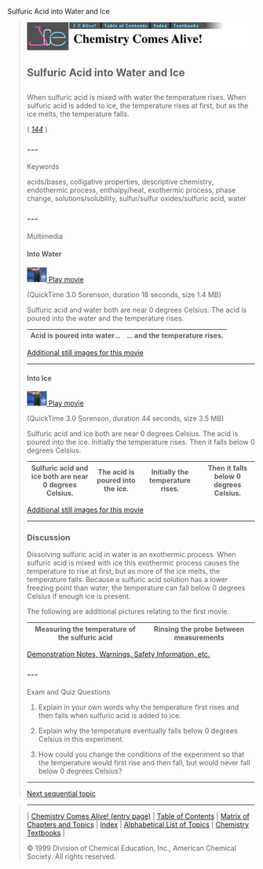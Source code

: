 





 Sulfuric Acid into Water and Ice
 



> ![Chemistry Comes Alive!](ccahead.gif)
> 
> 
> 
> 
> 
> 
> 
> 
> 
> ## Sulfuric Acid into Water and Ice
> 
> 
> 
> 
> 
> ## 
> 
> 
> 
> 
> 
>  When sulfuric acid is mixed with water the temperature rises. When sulfuric acid is added to ice, the temperature rises at first, but as the ice melts, the temperature falls.
>  
> 
> 
> 
> 
> 
> 
>  (
>  [*144*](CRED144.HTM)
>  )
>  
> 
> 
> 
> 
> ### ---
> 
> 
>  Keywords
> 
> 
> 
> 
>  acids/bases, colligative properties, descriptive chemistry, endothermic process, 
enthalpy/heat, exothermic process, phase change, 
solutions/solubility, sulfur/sulfur oxides/sulfuric acid, water
>  
> 
> 
> 
> 
> ### ---
> 
> 
>  Multimedia
> 
> 
> 
> 
> 
> #### Into Water
> 
> 
> 
> 
> 
> [![](0.JPG)
>  Play movie](../../MVHTM/SH2OICE/SO2ICE1.HTM) 
> 
> 
> 
>  (QuickTime 3.0 Sorenson, duration 18 seconds, size 1.4 MB)
>  
> 
> 
> 
>  Sulfuric acid and water both are near 0 degrees Celsius. The acid is poured into the water and the temperature rises.
>  
> 
> 
> 
> 
> 
> 
> 
> | Acid is poured into water... | ... and the temperature rises. |
> | --- | --- |
> 
> 
> 
> 
> 
> 
> [Additional still images
for this movie](../../STHTM/SH2OICE/SO2ICE1.HTM) 
> 
> 
> 
> 
> 
> ---
> 
> 
> 
> 
> 
> #### Into Ice
> 
> 
> 
> 
> 
> [![](0.JPG)
>  Play movie](../../MVHTM/SH2OICE/SO2ICE2.HTM) 
> 
> 
> 
>  (QuickTime 3.0 Sorenson, duration 44 seconds, size 3.5 MB)
>  
> 
> 
> 
>  Sulfuric acid and ice both are near 0 degrees Celsius. The acid is poured into the ice. Initially the temperature rises. Then it falls below 0 degrees Celsius.
>  
> 
> 
> 
> 
> 
> 
> 
> | Sulfuric acid and ice both are near 0 degrees Celsius. | The acid is poured into the ice. | Initially the temperature rises. | Then it falls below 0 degrees Celsius. |
> | --- | --- | --- | --- |
> 
> 
> 
> 
> 
> 
> [Additional still images
for this movie](../../STHTM/SH2OICE/SO2ICE2.HTM) 
> 
> 
> 
> 
> 
> ---
> 
> 
> 
> 
> ### Discussion
> 
> 
> 
>  Dissolving sulfuric acid in water is an exothermic process. When sulfuric acid is mixed with 
ice this exothermic process causes 
the temperature to rise at first, but as more of the ice melts, the temperature falls. Because a sulfuric acid solution has a lower freezing point than water, the temperature can fall below 0 degrees Celsius
if enough ice is present.
>  
> 
> 
> 
> 
>  The following are additional pictures relating to the first movie.
>  
> 
> 
> 
> 
> 
> 
> | Measuring the temperature of the sulfuric acid | Rinsing the probe between measurements |
> | --- | --- |
> 
> 
> 
> 
> 
> 
> [Demonstration Notes, Warnings, Safety Information, etc.](SAFETY.HTM) 
> 
> 
> 
> 
> 
> ### ---
> 
> 
>  Exam and Quiz Questions
> 
> 
> 
> 
>  1. Explain in your own words why the temperature first rises and then falls
 when sulfuric acid is added to ice.
>  
> 
> 
> 
>  2. Explain why the temperature eventually falls below 0 degrees Celsius in this experiment.
>  
> 
> 
> 
>  3. How could you change the conditions of the experiment 
so that the temperature would first rise and then fall, 
but would never fall below 0 degrees Celsius?
>  
> 
> 
> 
> 
> 
> 
> ---
> 
> 
> 
> 
> [Next sequential topic](../../MAIN/STEAM/PAGE1.HTM)



> ---
> 
> 
>  |
>  [Chemistry Comes Alive! (entry page)](../../INDEX.HTM) 
>  |
>  [Table of Contents](../../CONTENTS.HTM) 
>  |
>  [Matrix of Chapters and Topics](../../MATRIX.HTM) 
>  |
>  [Index](../../WORDS.HTM) 
>  |
>  [Alphabetical List of Topics](../../ALPHATOP.HTM) 
>  |
>  [Chemistry Textbooks](../../BOOKS.HTM) 
>  |
>  
>  © 1999 Division of Chemical Education, Inc.,
American Chemical Society. All rights reserved.





